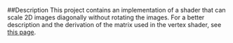 ##Description
This project contains an implementation of a shader that can scale 2D images diagonally without rotating the images. For a better description and the derivation of the matrix used in the vertex shader, see [this page](http://gkxd.info/angled-scale-shader/).
